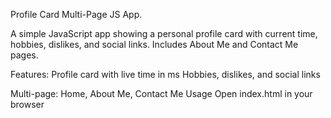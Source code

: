 Profile Card Multi-Page JS App.

A simple JavaScript app showing a personal profile card with current time, hobbies, dislikes, and social links. Includes About Me and Contact Me pages.

Features:
Profile card with live time in ms
Hobbies, dislikes, and social links

Multi-page: Home, About Me, Contact Me
Usage
Open index.html in your browser
